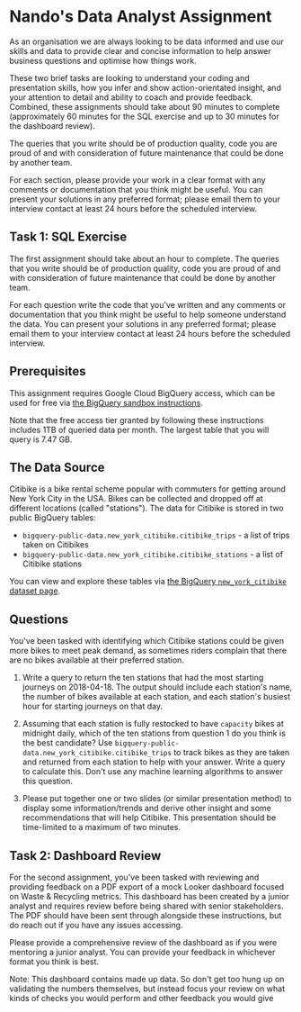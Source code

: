 # Nando's Data Analyst Assignment

As an organisation we are always looking to be data informed and use our skills and data to provide clear and concise information to help answer business questions and optimise how things work.

These two brief tasks are looking to understand your coding and presentation skills, how you infer and show action-orientated insight, and your attention to detail and ability to coach and provide feedback. Combined, these assignments should take about 90 minutes to complete (approximately 60 minutes for the SQL exercise and up to 30 minutes for the dashboard review). 

The queries that you write should be of production quality, code you are proud of and with consideration of future maintenance that could be done by another team.

For each section, please provide your work in a clear format with any comments or documentation that you think might be useful. You can present your solutions in any preferred format; please email them to your interview contact at least 24 hours before the scheduled interview.


## Task 1: SQL Exercise
The first assignment should take about an hour to complete. The queries that you write should be of production quality, code you are proud of and with consideration of future maintenance that could be done by another team.

For each question write the code that you've written and any comments or documentation that you think might be useful to help someone understand the data. You can present your solutions in any preferred format; please email them to your interview contact at least 24 hours before the scheduled interview.

## Prerequisites

This assignment requires Google Cloud BigQuery access, which can be used for free via [the BigQuery sandbox instructions](https://cloud.google.com/bigquery/docs/sandbox).

Note that the free access tier granted by following these instructions includes 1TB of queried data per month. The largest table that you will query is 7.47 GB.


## The Data Source

Citibike is a bike rental scheme popular with commuters for getting around New York City in the USA.
Bikes can be collected and dropped off at different locations (called "stations").
The data for Citibike is stored in two public BigQuery tables:
 - `bigquery-public-data.new_york_citibike.citibike_trips` - a list of trips taken on Citibikes
 - `bigquery-public-data.new_york_citibike.citibike_stations` - a list of Citibike stations

You can view and explore these tables via [the BigQuery `new_york_citibike` dataset page](https://console.cloud.google.com/bigquery?p=bigquery-public-data&ws=!1m4!1m3!3m2!1sbigquery-public-data!2snew_york_citibike).

## Questions

You've been tasked with identifying which Citibike stations could be given more bikes to meet peak demand, as sometimes riders complain that there are no bikes available at their preferred station.

1. Write a query to return the ten stations that had the most starting journeys on 2018-04-18. The output should include each station's name, the number of bikes available at each station, and each station's busiest hour for starting journeys on that day.

2. Assuming that each station is fully restocked to have `capacity` bikes at midnight daily, which of the ten stations from question 1 do you think is the best candidate?
Use `bigquery-public-data.new_york_citibike.citibike_trips` to track bikes as they are taken and returned from each station to help with your answer.
Write a query to calculate this.
Don't use any machine learning algorithms to answer this question.

3. Please put together one or two slides (or similar presentation method) to display some information/trends and derive other insight and some recommendations that will help Citibike.
This presentation should be time-limited to a maximum of two minutes.

## Task 2: Dashboard Review
For the second assignment, you've been tasked with reviewing and providing feedback on a PDF export of a mock Looker dashboard focused on Waste & Recycling metrics. This dashboard has been created by a junior analyst and requires review before being shared with senior stakeholders. The PDF should have been sent through alongside these instructions, but do reach out if you have any issues accessing.

Please provide a comprehensive review of the dashboard as if you were mentoring a junior analyst. You can provide your feedback in whichever format you think is best.

Note: This dashboard contains made up data. So don't get too hung up on validating the numbers themselves, but instead focus your review on what kinds of checks you would perform and other feedback you would give
